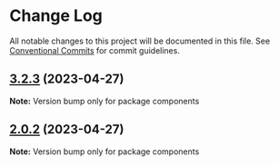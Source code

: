 # Change Log

All notable changes to this project will be documented in this file.
See [Conventional Commits](https://conventionalcommits.org) for commit guidelines.

## [3.2.3](https://github.com/Maria-cris/components/compare/v2.0.2...v3.2.3) (2023-04-27)

**Note:** Version bump only for package components





## [2.0.2](https://github.com/Maria-cris/components/compare/v2.1.0...v2.0.2) (2023-04-27)

**Note:** Version bump only for package components
